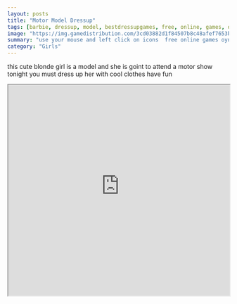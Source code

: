 ```yaml
---
layout: posts
title: "Motor Model Dressup"
tags: [barbie, dressup, model, bestdressupgames, free, online, games, oyna, game, free, games, play, play, games]
image: "https://img.gamedistribution.com/3cd03882d1f84507b8c48afef7653b99-512x512.jpeg"
summary: "use your mouse and left click on icons  free online games oyna game free games play play games"
category: "Girls"
---
```


this cute blonde girl is a model and she is goint to attend a motor show tonight you must dress up her with cool clothes have fun

<iframe width="100%" height="480px;" src="https://html5.gamedistribution.com/3cd03882d1f84507b8c48afef7653b99/"></iframe>